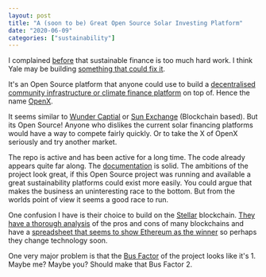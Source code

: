 ```yaml
---
layout: post
title: "A (soon to be) Great Open Source Solar Investing Platform"
date: "2020-06-09"
categories: ["sustainability"]
---
```

I complained [before](http://www.beeark.eu/sustainability/2020/02/16/lazy-green-investing/) that sustainable finance is too much hard work. I think Yale may be building [something that could fix it](https://openlab.yale.edu/open-solar). 

It's an Open Source platform that anyone could use to build a [decentralised community infrastructure or climate finance platform](https://docs.openx.solar/openx/intro) on top of. Hence the name [OpenX](https://github.com/YaleOpenLab/openx).

It seems similar to [Wunder Captial](https://www.wundercapital.com/) or [Sun Exchange](https://thesunexchange.com/about-us) (Blockchain based). But its Open Source! Anyone who dislikes the current solar financing platforms would have a way to compete fairly quickly. Or to take the X of OpenX seriously and try another market.

The repo is active and has been active for a long time. The code already appears quite far along. The [documentation](https://docs.openx.solar/openx/intro) is solid. The ambitions of the project look great, if this Open Source project was running and available a great sustainability platforms could exist more easily. You could argue that makes the business an uninteresting race to the bottom. But from the worlds point of view it seems a good race to run.

One confusion I have is their choice to build on the [Stellar](https://www.stellar.org/) blockchain. [They have a thorough analysis](https://gist.github.com/Varunram/b8c0da7b9d553fb0be233be1f99b0d29) of the pros and cons of many blockchains and have a [spreadsheet that seems to show Ethereum as the winner](https://docs.google.com/spreadsheets/d/1H6HwnCwCMZ1yMZqEkVnr2Pw777mmAwhBQHiX1vnC9VM/edit#gid=0) so perhaps they change technology soon.

One very major problem is that the [Bus Factor](https://en.wikipedia.org/wiki/Bus_factor) of the project looks like it's 1. Maybe me? Maybe you? Should make that Bus Factor 2.